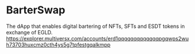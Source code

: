 # BarterSwap
The dApp that enables digital bartering of NFTs, SFTs and ESDT tokens in exchange of EGLD.
https://explorer.multiversx.com/accounts/erd1qqqqqqqqqqqqqpgqwps2wuh73703huxcmz0cth4ys5g7tpfestgqalkmpp
